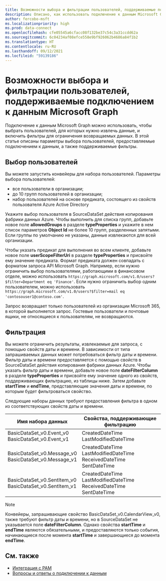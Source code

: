 ```yaml
---
title: Возможности выбора и фильтрации пользователей, поддерживаемые подключением к данным Microsoft Graph
description: Описано, как использовать подключение к данным Microsoft Graph, чтобы выбрать пользователей, для которых нужно извлечь данные, и отфильтровать возвращаемые данные.
author: fercobo-msft
ms.localizationpriority: high
ms.prod: data-connect
ms.openlocfilehash: cfe05545a6cfacc08f132be37c54c3a31ccdd62a
ms.sourcegitcommit: 6c04234af08efce558e9bf926062b4686a84f1b2
ms.translationtype: HT
ms.contentlocale: ru-RU
ms.lasthandoff: 09/12/2021
ms.locfileid: "59139186"
---
```

# <a name="user-selection-and-filtering-capabilities-in-microsoft-graph-data-connect"></a>Возможности выбора и фильтрации пользователей, поддерживаемые подключением к данным Microsoft Graph

Подключение к данным Microsoft Graph можно использовать, чтобы выбрать пользователей, для которых нужно извлечь данные, и включить фильтры для ограничения возвращаемых данных. В этой статье описаны параметры выбора пользователей, предоставляемые подключением к данным, а также поддерживаемые фильтры.

## <a name="user-selection"></a>Выбор пользователей

Вы можете запустить конвейеры для набора пользователей. Параметры выбора пользователей:

- все пользователи в организации;
- до 10 групп пользователей в организации;
- набор пользователей на основе предиката, состоящего из свойств пользователя Azure Active Directory

Укажите выбор пользователя в SourceDataSet действия копирования фабрики данных Azure. Чтобы выполнить для списка групп, добавьте новое поле **allowedGroups** в разделе **typeProperties** и укажите в нем список параметров **Object Id** не более 10 групп, разделенных запятыми. Если группы по умолчанию не указаны, данные извлекаются для всей организации.

Чтобы указать предикат для выполнения во всем клиенте, добавьте новое поле **userScopeFilterUri** в разделе **typeProperties** и присвойте ему значение предиката. Формат предиката должен совпадать с форматом запроса API Microsoft Graph. Например, если нужно ограничить выбор пользователями, работающими в финансовом отделе, можно использовать `https://graph.microsoft.com/v1.0/users?$filter=Department eq 'Finance'`. Если нужно ограничить выбор одним пользователем, можно использовать `https://graph.microsoft.com/v1.0/users?$filter=mail eq 'contosouser1@contoso.com'`.

Запрос возвращает только пользователей из организации Microsoft 365, в которой выполняется запрос. Гостевые пользователи и почтовые ящики, не относящиеся к пользователям, не возвращаются.

## <a name="filtering"></a>Фильтрация

Вы можете ограничить результаты, извлекаемые для запроса, с помощью свойств даты и времени. В зависимости от типа запрашиваемых данных может потребоваться фильтр даты и времени. Фильтр даты и времени предоставляется с помощью свойств в SourceDataSet действия копирования фабрики данных Azure. Чтобы указать фильтр даты и времени, добавьте новое поле **dateFilterColumn** в разделе **typeProperties** и присвойте ему значение одного из свойств, поддерживающих фильтрацию, из таблицы ниже. Затем добавьте **startTime** и **endTime**, представляющие значения даты и времени, по которым будет фильтроваться свойство.

Следующие наборы данных требуют предоставления фильтра в одном из соответствующих свойств даты и времени.

| Имя набора данных                                               | Свойства, поддерживающие фильтрацию                                           |
| ---------------------------------------------------------- | --------------------------------------------------------------------------- |
| BasicDataSet_v0.Event_v0<br>BasicDataSet_v0.Event_v1       | CreatedDateTime<br>LastModifiedDateTime                                     |
| BasicDataSet_v0.Message_v0<br>BasicDataSet_v0.Message_v1   | CreatedDateTime<br>LastModifiedDateTime<br>ReceivedDateTime<br>SentDateTime |
| BasicDataSet_v0.SentItem_v0<br>BasicDataSet_v0.SentItem_v1 | CreatedDateTime<br>LastModifiedDateTime<br>ReceivedDateTime<br>SentDateTime |

> [!NOTE]
> Конвейеры, запрашивающие свойство BasicDataSet_v0.CalendarView_v0, также требуют фильтр даты и времени, но в SourceDataSet не указывается поле **dateFilterColumn**. Однако свойства **startTime** и **endTime** являются обязательными, и предоставляются только события, начинающиеся после момента **startTime** и завершающиеся до момента **endTime**.

## <a name="see-also"></a>См. также

- [Интеграция с PAM](data-connect-pam.md)
- [Вопросы и ответы о подключении к данным](data-connect-faq.md)
